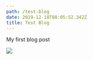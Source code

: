 ```yaml
---
path: /test-blog
date: 2019-12-18T08:05:52.342Z
title: Test Blog
---
```

My first blog post

![](/assets/warrior-test1-min.png)
